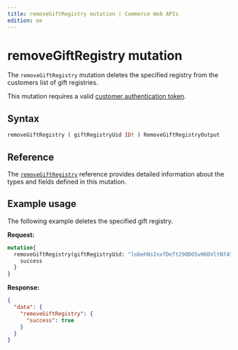 ```yaml
---
title: removeGiftRegistry mutation | Commerce Web APIs
edition: ee
---
```


# removeGiftRegistry mutation

The `removeGiftRegistry` mutation deletes the specified registry from the customers list of gift registries.

This mutation requires a valid [customer authentication token](../../customer/mutations/generate-token.md).

## Syntax

```graphql
removeGiftRegistry ( giftRegistryUid ID! ) RemoveGiftRegistryOutput
```

## Reference

The [`removeGiftRegistry`](https://developer.adobe.com/commerce/webapi/graphql-api/index.html#mutation-removeGiftRegistry) reference provides detailed information about the types and fields defined in this mutation.

## Example usage

The following example deletes the specified gift registry.

**Request:**

```graphql
mutation{
  removeGiftRegistry(giftRegistryUid: "lobehNsInxfDeTt290DO5vH6DVltN74S"){
    success
  }
}
```

**Response:**

```json
{
  "data": {
    "removeGiftRegistry": {
      "success": true
    }
  }
}
```
